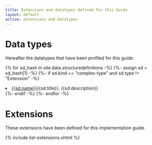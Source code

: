 ```yaml
---
title: Extensions and datatypes defined for this Guide
layout: default
active: extensions and datatypes
---
```


# Data types

Hereafter the datatypes that have been profiled for this guide.

{% for sd_hash in site.data.structuredefinitions -%}
  {%- assign sd = sd_hash[1] -%}
  {%- if sd.kind  == "complex-type" and sd.type != "Extension" -%}
   <li> <a href="{{sd.path}}">{{sd.name}}</a>{{sd.title}}. {{sd.description}} </li>
  {%- endif -%}
{%- endfor -%}
 
 
# Extensions

These extensions have been defined for this implementation guide.

 {% include list-extensions.xhtml %}
